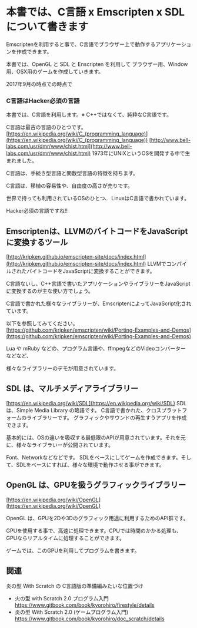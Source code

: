 # 本書では、C言語 x Emscripten x SDL について書きます

Emscriptenを利用すると事で、C言語でブラウザー上で動作するアプリケーションを作成できます。

本書では、OpenGL と SDL と Enscripten を利用して
ブラウザー用、Window用、OSX用のゲームを作成していきます。


2017年9月の時点での時点で



### C言語はHacker必須の言語

本書では、C言語を利用します。※ C++ではなくて、純粋なC言語です。


C言語は最古の言語のひとつです。
[https://en.wikipedia.org/wiki/C_(programming_language)](https://en.wikipedia.org/wiki/C_(programming_language))
[http://www.bell-labs.com/usr/dmr/www/chist.html](http://www.bell-labs.com/usr/dmr/www/chist.html)
1973年にUNIXというOSを開発する中で生まれました。

C言語は、手続き型言語と関数型言語の特徴を持ちます。


C言語は、移植の容易性や、自由度の高さが売りです。

世界で持っても利用されているOSのひとつ、 LinuxはC言語で書かれています。

Hacker必須の言語ですね!!


## Emscriptenは、LLVMのバイトコードをJavaScriptに変換するツール
[http://kripken.github.io/emscripten-site/docs/index.html](http://kripken.github.io/emscripten-site/docs/index.html)
LLVMでコンパイルされたバイトコードをJavaScriptに変換することができます。

C言語ないし、C++言語で書いたアプリケーションやライブラリーをJavaScriptに変換するのが主な使い方でしょう。


C言語で書かれた様々なライブラリーが、EmscriptenによってJavaScript化されています。


以下を参照してみてください。
[https://github.com/kripken/emscripten/wiki/Porting-Examples-and-Demos](https://github.com/kripken/emscripten/wiki/Porting-Examples-and-Demos)

Lua や mRuby などの、プログラム言語や、ffmpegなどのVideoコンバーター
などなど、

様々なライブラリーのデモが用意されています。



## SDL は、マルチメディアライブラリー

[https://en.wikipedia.org/wiki/SDL](https://en.wikipedia.org/wiki/SDL)
SDL は、Simple Media Library の略語です。 C言語で書かれた、クロスプラットフォームのライブラリーです。
グラフィックやサウンドの再生すうアプリを作成できます。

基本的には、OSの違いを吸収する最低限のAPIが用意されています。それを元に、様々なライブラいーが公開されています。

Font、Networkなどなどです。
SDLをベースにしてゲームを作成できます。そして、SDLをベースにすれば、様々な環境で動作させる事ができます。


## OpenGL は、GPUを扱うグラフィックライブラリー
[https://en.wikipedia.org/wiki/OpenGL](https://en.wikipedia.org/wiki/OpenGL)

OpenGL は、GPUを2Dや3Dのグラフィック用途に利用するためのAPI群です。

GPUを使用する事で、高速に処理できます。CPUでは時間のかかる処理も、GPUならリアルタイムに処理することができます。

ゲームでは、このGPUを利用してプログラムを書きます。


## 関連

炎の型 With Scratch の C言語版の準備編みたいな位置づけ
- 火の型 with Scratch 2.0 プログラム入門　　https://www.gitbook.com/book/kyorohiro/firestyle/details
- 炎の型 With Scratch 2.0 (ゲームプログラム入門) https://www.gitbook.com/book/kyorohiro/doc_scratch/details

